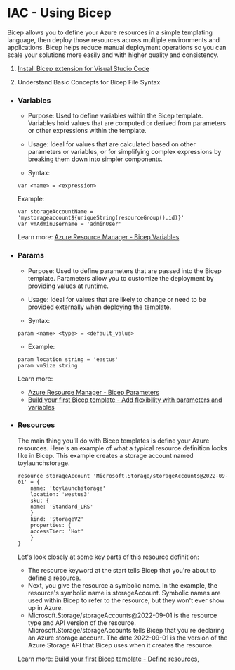 # IAC - Using Bicep

Bicep allows you to define your Azure resources in a simple templating language, then deploy those resources across multiple environments and applications. Bicep helps reduce manual deployment operations so you can scale your solutions more easily and with higher quality and consistency.

1. [Install Bicep extension for Visual Studio Code](https://marketplace.visualstudio.com/items?itemName=ms-azuretools.vscode-bicep)


2. Understand Basic Concepts for Bicep File Syntax

- ### Variables
    - Purpose: Used to define variables within the Bicep template. Variables hold values that are computed or derived from parameters or other expressions within the template.
    
    - Usage: Ideal for values that are calculated based on other parameters or variables, or for simplifying complex expressions by breaking them down into simpler components.
    
    - Syntax:
    ```bicep
    var <name> = <expression>
    ```
    
    Example:
    ```bicep
    var storageAccountName = 'mystorageaccount${uniqueString(resourceGroup().id)}'
    var vmAdminUsername = 'adminUser'
    ```
    Learn more: [Azure Resource Manager - Bicep Variables](https://learn.microsoft.com/en-us/azure/azure-resource-manager/bicep/variables)
    
- ### Params
    - Purpose: Used to define parameters that are passed into the Bicep template. Parameters allow you to customize the deployment by providing values at runtime.
    
    - Usage: Ideal for values that are likely to change or need to be provided externally when deploying the template.
    
    - Syntax:
    ```bicep
    param <name> <type> = <default_value>
    ```
    
    - Example:
    ```bicep
    param location string = 'eastus'
    param vmSize string
    ```
    Learn more: 
    - [Azure Resource Manager - Bicep Parameters](https://learn.microsoft.com/en-us/azure/azure-resource-manager/bicep/parameters)
    - [Build your first Bicep template - Add flexibility with parameters and variables](https://learn.microsoft.com/en-us/training/modules/build-first-bicep-template/5-add-flexibility-parameters-variables)
    
- ### Resources
    
    The main thing you'll do with Bicep templates is define your Azure resources. Here's an example of what a typical resource definition looks like in Bicep. This example creates a storage account named toylaunchstorage.

    ```bicep
    resource storageAccount 'Microsoft.Storage/storageAccounts@2022-09-01' = {
        name: 'toylaunchstorage'
        location: 'westus3'
        sku: {
        name: 'Standard_LRS'
        }
        kind: 'StorageV2'
        properties: {
        accessTier: 'Hot'
        }
    }
    ```

    Let's look closely at some key parts of this resource definition:

    - The resource keyword at the start tells Bicep that you're about to define a resource.
    - Next, you give the resource a symbolic name. In the example, the resource's symbolic name is storageAccount. Symbolic names are used within Bicep to refer to the resource, but they won't ever show up in Azure.
    - Microsoft.Storage/storageAccounts@2022-09-01 is the resource type and API version of the resource. Microsoft.Storage/storageAccounts tells Bicep that you're declaring an Azure storage account. The date 2022-09-01 is the version of the Azure Storage API that Bicep uses when it creates the resource.

    Learn more: [Build your first Bicep template - Define resources](https://learn.microsoft.com/en-us/training/modules/build-first-bicep-template/3-define-resources), 
    

